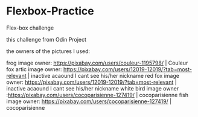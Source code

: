 # Flexbox-Practice
Flex-box challenge

this challenge from Odin Project


the owners of the pictures I used:
                                                                                             
frog image owner: https://pixabay.com/users/couleur-1195798/                              |     Couleur
fox artic image owner: https://pixabay.com/users/12019-12019/?tab=most-relevant           |     inactive acaound I cant see his/her nickname
red fox image owner: https://pixabay.com/users/12019-12019/?tab=most-relevant             |     inactive acaound I cant see his/her nickname
white bird image owner :https://pixabay.com/users/cocoparisienne-127419/                  |     cocoparisienne
fish image owner: https://pixabay.com/users/cocoparisienne-127419/                        |     cocoparisienne
